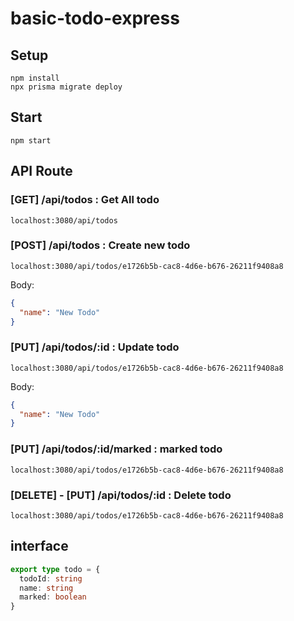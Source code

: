 # basic-todo-express

## Setup
```
npm install
npx prisma migrate deploy 
```

## Start
```
npm start
```

## API Route
### [GET] /api/todos : Get All todo
```
localhost:3080/api/todos
```
### [POST] /api/todos : Create new todo
```
localhost:3080/api/todos/e1726b5b-cac8-4d6e-b676-26211f9408a8
```
Body:
```json
{
  "name": "New Todo"
}
```
### [PUT] /api/todos/:id : Update todo
```
localhost:3080/api/todos/e1726b5b-cac8-4d6e-b676-26211f9408a8
```
Body:
```json
{
  "name": "New Todo"
}
```
### [PUT] /api/todos/:id/marked : marked todo 
```
localhost:3080/api/todos/e1726b5b-cac8-4d6e-b676-26211f9408a8
```
### [DELETE] - [PUT] /api/todos/:id : Delete todo 
```
localhost:3080/api/todos/e1726b5b-cac8-4d6e-b676-26211f9408a8
```
## interface 

```typescript
export type todo = {
  todoId: string
  name: string
  marked: boolean
}
```